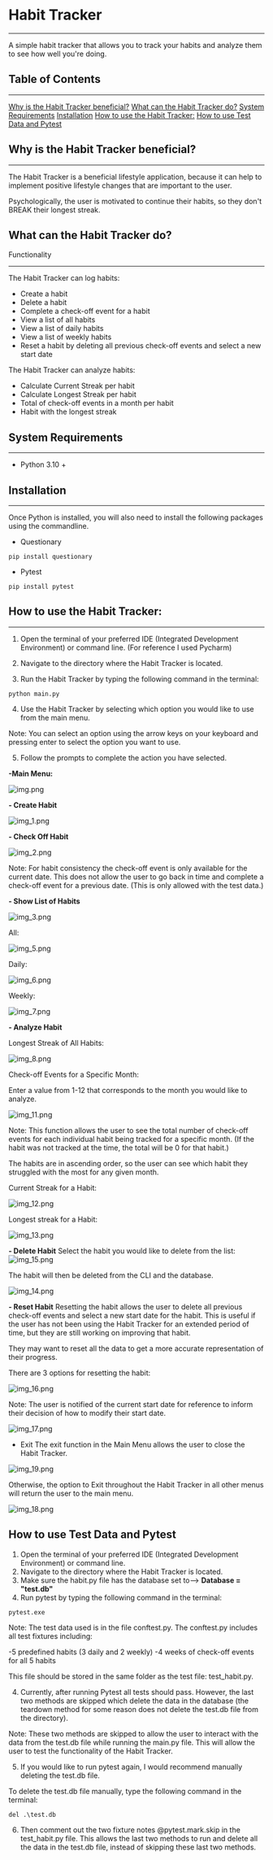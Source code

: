 # Habit Tracker
***
A simple habit tracker that allows you to track your habits 
and analyze them to see how well you're doing.

## Table of Contents
***
[Why is the Habit Tracker beneficial?](#Why-is-the-habit-tracker-beneficial)
[What can the Habit Tracker do?](#What-can-the-habit-tracker-do?)
[System Requirements](#System-Requirements)
[Installation](#Installation)
[How to use the Habit Tracker:](#How-to-use-the-habit-tracker)
[How to use Test Data and Pytest](#How-to-use-Test-Data-and-Pytest)

## Why is the Habit Tracker beneficial?
***

The Habit Tracker is a beneficial lifestyle application, 
because it can help to implement positive lifestyle changes that are important to the user.

Psychologically, the user is motivated to continue their habits, so they don't BREAK 
their longest streak.

## What can the Habit Tracker do? 

Functionality
***

The Habit Tracker can log habits:

- Create a habit
- Delete a habit
- Complete a check-off event for a habit
- View a list of all habits
- View a list of daily habits
- View a list of weekly habits
- Reset a habit by deleting all previous check-off events and select a new start date


The Habit Tracker can analyze habits:

  - Calculate Current Streak per habit
  - Calculate Longest Streak per habit
  - Total of check-off events in a month per habit
  - Habit with the longest streak


## System Requirements
***

- Python 3.10 +

## Installation
***
Once Python is installed, you will also need to install the following packages
using the commandline. 

- Questionary
``````commandline
pip install questionary
``````

- Pytest
``````commandline
pip install pytest
``````


## How to use the Habit Tracker:
***

1. Open the terminal of your preferred IDE (Integrated Development Environment) or command line. 
(For reference I used Pycharm)

2. Navigate to the directory where the Habit Tracker is located.

3. Run the Habit Tracker by typing the following command in the terminal:

``````commandline
python main.py
``````

4. Use the Habit Tracker by selecting which option you would like to use from the main menu. 

Note: You can select an option using the arrow keys on your keyboard and pressing enter to select the option
you want to use.

5. Follow the prompts to complete the action you have selected. 

**-Main Menu:**

![img.png](img.png)

**- Create Habit**

![img_1.png](img_1.png)

**- Check Off Habit**

![img_2.png](img_2.png)

Note: For habit consistency the check-off event is only available for the current date. This does not allow the user
to go back in time and complete a check-off event for a previous date. (This is only allowed with the test data.)

**- Show List of Habits**

![img_3.png](img_3.png)

All:

![img_5.png](img_5.png)

Daily:

![img_6.png](img_6.png)


Weekly:

![img_7.png](img_7.png)


**- Analyze Habit**

Longest Streak of All Habits:

![img_8.png](img_8.png)

Check-off Events for a Specific Month:

Enter a value from 1-12 that corresponds to the month you would like to analyze.

![img_11.png](img_11.png)

Note: This function allows the user to see the total number of check-off events for each individual habit being tracked
for a specific month. (If the habit was not tracked at the time, the total will be 0 for that habit.) 

The habits are in ascending order, so the user can see which habit they struggled with the most for any given month.

Current Streak for a Habit: 

![img_12.png](img_12.png)

Longest streak for a Habit:

![img_13.png](img_13.png)

**- Delete Habit**
Select the habit you would like to delete from the list: 
![img_15.png](img_15.png)

The habit will then be deleted from the CLI and the database.

![img_14.png](img_14.png)

**- Reset Habit**
Resetting the habit allows the user to delete all previous check-off events and select a new start date for the habit.
This is useful if the user has not been using the Habit Tracker for an extended period of time, but they are still 
working on improving that habit. 

They may want to reset all the data to get a more accurate representation of their progress.

There are 3 options for resetting the habit: 

![img_16.png](img_16.png)

Note: The user is notified of the current start date for reference to inform their decision of how to modify their
start date.

![img_17.png](img_17.png)

- Exit
The exit function in the Main Menu allows the user to close the Habit Tracker.

![img_19.png](img_19.png)

Otherwise, the option to Exit throughout the Habit Tracker in all other menus will return the user to the main menu.

![img_18.png](img_18.png)


## How to use Test Data and Pytest

1. Open the terminal of your preferred IDE (Integrated Development Environment) or command line.
2. Navigate to the directory where the Habit Tracker is located.
3. Make sure the habit.py file has the database set to--> **Database = "test.db"**
3. Run pytest by typing the following command in the terminal:

``````commandline   
pytest.exe
``````

Note: The test data used is in the file conftest.py. The conftest.py includes all test fixtures including:

-5 predefined habits (3 daily and 2 weekly)
-4 weeks of check-off events for all 5 habits

This file should be stored in the same folder as the test file:
test_habit.py.

4. Currently, after running Pytest all tests should pass. However, the last two methods are skipped which delete the
data in the database (the teardown method for some reason does not delete the test.db file from the directory). 

Note: These two methods are skipped to allow the user to interact with the data from the test.db file while running the
main.py file.  This will allow the user to test the functionality of the Habit Tracker.

5. If you would like to run pytest again, I would recommend manually deleting the test.db file. 

To delete the test.db file manually, type the following command in the terminal:

``````commandline   
del .\test.db
``````
6. Then comment out the two fixture notes @pytest.mark.skip in the test_habit.py file. This allows the last two methods
to run and delete all the data in the test.db file, instead of skipping these last two methods.






